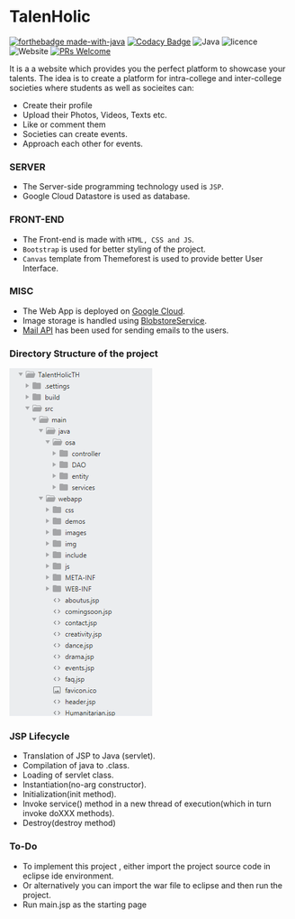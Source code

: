 # TalenHolic

[![forthebadge made-with-java](https://forthebadge.com/images/badges/made-with-java.svg)](https://www.java.com/en/)
[![Codacy Badge](https://api.codacy.com/project/badge/Grade/70b018d2b61449bdbce474bf0833c5e5)](https://app.codacy.com/manual/aayushaggarwal2007/TalentHolic?utm_source=github.com&utm_medium=referral&utm_content=Aayush-1999/TalentHolic&utm_campaign=Badge_Grade_Dashboard)
![Java](https://img.shields.io/badge/Java%20SE-8-orange)
![licence](https://img.shields.io/github/license/Aayush-1999/TalentHolic)
![Website](https://img.shields.io/website?up_color=light%20green&up_message=up&url=https%3A%2F%2Fgithub.com%2FAayush-1999%2FTalentHolic)
[![PRs Welcome](https://img.shields.io/badge/PRs-welcome-brightgreen.svg?style=flat-square)](http://makeapullrequest.com)

It is a  a website which provides you the perfect platform to showcase your talents.
The idea is to create a platform for intra-college and inter-college societies where students as well as socieites can:
- Create their profile
- Upload their Photos, Videos, Texts etc.
- Like or comment them
- Societies can create events.
- Approach each other for events.

### SERVER

- The Server-side programming technology used is `JSP`.
- Google Cloud Datastore is used as database.

### FRONT-END

- The Front-end is made with `HTML, CSS and JS`.
- `Bootstrap` is used for better styling of the project.
- `Canvas` template from Themeforest is used to provide better User Interface.

### MISC

- The Web App is deployed on [Google Cloud](https://www.googleadservices.com/pagead/aclk?sa=L&ai=DChcSEwiutJLPpdDkAhVCJCsKHc--C_gYABAAGgJzZg&ohost=www.google.com&cid=CAESEOD2BzI0YzMUQJNmVhxh6kk&sig=AOD64_0_pdQaV1V-zRLaxpa-ZQzR_134dw&q=&ved=2ahUKEwiHq4nPpdDkAhVEinAKHdSSAV4Q0Qx6BAgSEAE&adurl=).
- Image storage is handled using [BlobstoreService](https://cloud.google.com/appengine/docs/standard/java/javadoc/com/google/appengine/api/blobstore/BlobstoreService).
- [Mail API](https://cloud.google.com/appengine/docs/standard/go/mail/sending-receiving-with-mail-api) has been used for sending emails to the users.

### Directory Structure of the project

<img src="src/main/webapp/images/dir.png">

### JSP Lifecycle
- Translation of JSP to Java (servlet).
- Compilation of java to .class.
- Loading of servlet class.
- Instantiation(no-arg constructor).
- Initialization(init method).
- Invoke service() method in a new thread of execution(which in turn invoke doXXX methods).
- Destroy(destroy method)

### To-Do

- To implement this project , either import the project source code in eclipse ide environment.
- Or alternatively you can import the war file to eclipse and then run the project.
- Run main.jsp as the starting page
